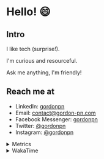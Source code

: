 # Hello! 😄

## Intro

I like tech (surprise!).

I'm curious and resourceful.

Ask me anything, I'm friendly!

## Reach me at

- LinkedIn: [gordonpn](https://www.linkedin.com/in/gordonpn/)
- Email: [contact@gordon-pn.com](mailto:contact@gordon-pn.com)
- Facebook Messenger: [gordonpn](https://www.messenger.com/t/Gordonpn)
- Twitter: [@gordonpn](https://twitter.com/Gordonpn)
- Instagram: [@gordonpn](https://www.instagram.com/gordonpn/)

<details>
  <summary>Metrics</summary>

  <img align="center" src="https://github.com/gordonpn/gordonpn/blob/master/github-metrics.svg" alt="GitHub Metrics">

</details>

<details>
  <summary>WakaTime</summary>

  <!--START_SECTION:waka-->
📊 **This Week I Spent My Time On** 

```text
💬 Programming Languages: 
Java                     2 hrs 21 mins       ████████████░░░░░░░░░░░░░   47.02 % 
TypeScript               2 hrs 9 mins        ███████████░░░░░░░░░░░░░░   42.97 % 
INI                      13 mins             █░░░░░░░░░░░░░░░░░░░░░░░░   04.61 % 
Markdown                 12 mins             █░░░░░░░░░░░░░░░░░░░░░░░░   04.17 % 
Python                   2 mins              ░░░░░░░░░░░░░░░░░░░░░░░░░   00.68 % 

🔥 Editors: 
Intellijidea             5 hrs 1 min         █████████████████████████   100.00 % 
```


 Last Updated on 07/06/2024 16:22:11 UTC
<!--END_SECTION:waka-->
</details>
